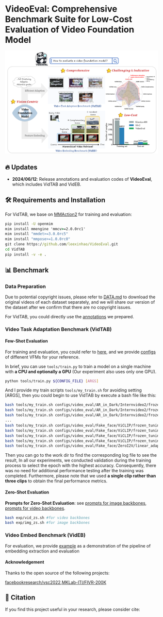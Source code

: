 # VideoEval: Comprehensive Benchmark Suite for Low-Cost Evaluation of Video Foundation Model



<img src="img/image-20240607232318559.png" alt="image-20240607232318559" style="zoom: 67%;" />


## :fire: Updates
- **2024/06/12**: Release annotations and evaluation codes of **VideoEval**, which includes VidTAB and VidEB.

## 🛠️ Requirements and Installation

For VidTAB, we base on  [MMAction2](https://github.com/open-mmlab/mmaction2) for training and evaluation:

```cmd
pip install -U openmim
mim install mmengine 'mmcv>=2.0.0rc1'
mim install "mmdet>=3.0.0rc5"
mim install "mmpose>=1.0.0rc0"
git clone https://github.com/leexinhao/VideoEval.git
cd VidTAB
pip install -v -e .
```

## :bar_chart: Benchmark

### Data Preparation

Due to potential copyright issues, please refer to [DATA.md](https://github.com/leexinhao/VideoEval/tree/main/VidTAB/DATA.md) to download the original videos of each dataset separately, and we will share our version of the dataset after we confirm that there are no copyright issues. 

For VidTAB, you could directly use the [annotations](https://github.com/leexinhao/VideoEval/tree/main/VidTAB/annotations) we prepared.

### Video Task Adaptation Benchmark (VidTAB)

#### Few-Shot Evaluation

For training and evaluation, you could refer to [here](https://mmaction2.readthedocs.io/en/latest/user_guides/train_test.html), and we provide [configs](https://github.com/leexinhao/VideoEval/tree/main/VidTAB/configs) of diffenent VFMs for your reference.

In brief, you can use `tools/train.py` to train a model on a single machine with **a CPU and optionally a GPU** (Our experiment also uses only one GPU).

```bash
python tools/train.py ${CONFIG_FILE} [ARGS]
```

And I provide my train scripts `tools/my_train.sh` for avoiding setting [ARGS], then you could begin to use VidTAB by execute a bash file like this:

```bash
bash tools/my_train.sh configs/video_eval/AR_in_Dark/Internvideo2/frozen_tuning/InternVideo2-1B-stage1-pt_16_shot_bs16.py
bash tools/my_train.sh configs/video_eval/AR_in_Dark/Internvideo2/frozen_tuning/InternVideo2-1B-stage1_100_shot_bs16.py
bash tools/my_train.sh configs/video_eval/AR_in_Dark/Internvideo2/frozen_tuning/InternVideo2-1B-stage1-pt_100_shot_bs16.py
...
bash tools/my_train.sh configs/video_eval/Fake_face/ViCLIP/frozen_tuning/ViCLIP-200M_16_shot_bs16.py
bash tools/my_train.sh configs/video_eval/Fake_face/ViCLIP/frozen_tuning/ViCLIP-10M_100_shot_bs16.py
bash tools/my_train.sh configs/video_eval/Fake_face/ViCLIP/frozen_tuning/ViCLIP-10M_16_shot_bs16.py
bash tools/my_train.sh configs/video_eval/Fake_face/ViCLIP/frozen_tuning/ViCLIP-200M_100_shot_bs16.py
bash tools/my_train.sh configs/video_eval/Fake_face/ZeroI2V/linear_adapter0d125/ZeroI2V-CLIP-L_100_shot_bs16.py
```

Then you can go to the work dir to find the corresponding log file to see the result, In all our experiments, we conducted validation during the training process to select the epoch with the highest accuracy. Consequently, there was no need for additional performance testing after the training was completed. Furthermore, please note that we used **a single clip rather than three clips** to obtain the final performance metrics.

#### Zero-Shot Evaluation

**Prompts for  Zero-Shot Evaluation**: see [prompts for image backbones](https://github.com/leexinhao/VideoEval/blob/main/VidTAB_Zeroshot/img_prompt_gen.py), [prompts for video backbones](https://github.com/leexinhao/VideoEval/blob/main/VidTAB_Zeroshot/vid_prompt_gen.py).

```bash
bash exp/vid_zs.sh #for video backbones
bash exp/img_zs.sh #for image backbones
```

### Video Embed Benchmark (VidEB)

For evaluation, we provide [example](https://github.com/leexinhao/VideoEval/blob/main/VidEB/example.ipynb) as a demonstration of the pipeline of embedding extraction and evaluation

#### Acknowledgement

 Thanks to the open source of the following projects:

[facebookresearch/vsc2022](https://github.com/facebookresearch/vsc2022/tree/main),[MKLab-ITI/FIVR-200K](https://github.com/MKLab-ITI/FIVR-200K)

## :page_facing_up: Citation

If you find this project useful in your research, please consider cite:
```BibTeX

```

